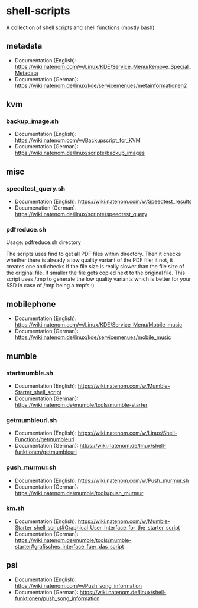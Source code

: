 shell-scripts
=============
A collection of shell scripts and shell functions (mostly bash).

## metadata
* Documentation (English): https://wiki.natenom.com/w/Linux/KDE/Service_Menu/Remove_Special_Metadata
* Documentation (German): https://wiki.natenom.de/linux/kde/servicemenues/metainformationen2

## kvm
### backup_image.sh
* Documentation (English): https://wiki.natenom.com/w/Backupscript_for_KVM
* Documentation (German): https://wiki.natenom.de/linux/scripte/backup_images

## misc
### speedtest_query.sh
* Documentation (English): https://wiki.natenom.com/w/Speedtest_results
* Documenation (German): https://wiki.natenom.de/linux/scripte/speedtest_query

### pdfreduce.sh
Usage:
pdfreduce.sh directory

The scripts uses find to get all PDF files within directory. Then it checks whether
there is already a low quality variant of the PDF file; it not, it creates one and
checks if the file size is really slower than the file size of the original file.
If smaller the file gets copied next to the original file.
This script uses /tmp to generate the low quality variants which is better for your SSD in case
of /tmp being a tmpfs :)

## mobilephone
* Documentation (English): https://wiki.natenom.com/w/Linux/KDE/Service_Menu/Mobile_music
* Documentation (German): https://wiki.natenom.de/linux/kde/servicemenues/mobile_music

## mumble
### startmumble.sh
* Documentation (English): https://wiki.natenom.com/w/Mumble-Starter_shell_script
* Documentation (German): https://wiki.natenom.de/mumble/tools/mumble-starter

### getmumbleurl.sh
* Documentation (English): https://wiki.natenom.com/w/Linux/Shell-Functions/getmumbleurl
* Documentation (German): https://wiki.natenom.de/linux/shell-funktionen/getmumbleurl

### push_murmur.sh
* Documentation (English): https://wiki.natenom.com/w/Push_murmur.sh
* Documentation (German): https://wiki.natenom.de/mumble/tools/push_murmur

### km.sh ###
* Documentation (English): https://wiki.natenom.com/w/Mumble-Starter_shell_script#Graphical_User_Interface_for_the_starter_script
* Documentation (German): https://wiki.natenom.de/mumble/tools/mumble-starter#grafisches_interface_fuer_das_script

## psi
* Documentation (English): https://wiki.natenom.com/w/Push_song_information
* Documentation (German): https://wiki.natenom.de/linux/shell-funktionen/push_song_information
